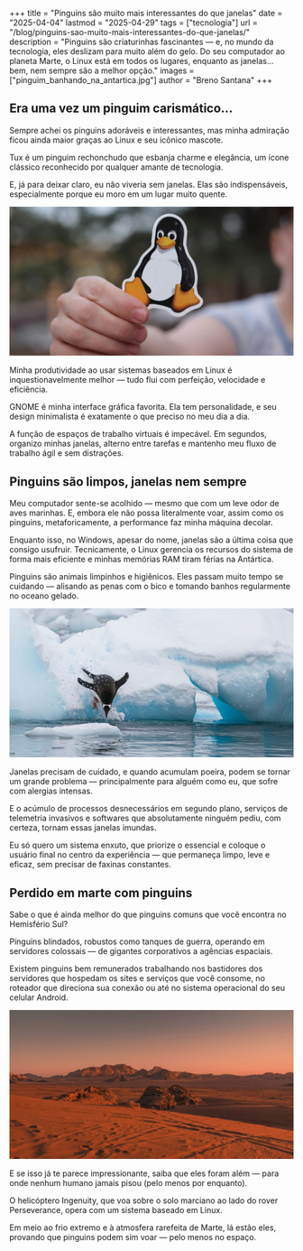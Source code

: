 +++
title = "Pinguins são muito mais interessantes do que janelas"
date = "2025-04-04"
lastmod = "2025-04-29"
tags = ["tecnologia"]
url = "/blog/pinguins-sao-muito-mais-interessantes-do-que-janelas/"
description = "Pinguins são criaturinhas fascinantes — e, no mundo da tecnologia, eles deslizam para muito além do gelo. Do seu computador ao planeta Marte, o Linux está em todos os lugares, enquanto as janelas… bem, nem sempre são a melhor opção."
images = ["pinguim_banhando_na_antartica.jpg"]
author = "Breno Santana"
+++

## Era uma vez um pinguim carismático...

Sempre achei os pinguins adoráveis e interessantes, mas minha admiração ficou ainda maior graças ao Linux e seu icônico mascote.

Tux é um pinguim rechonchudo que esbanja charme e elegância, um ícone clássico reconhecido por qualquer amante de tecnologia.

E, já para deixar claro, eu não viveria sem janelas. Elas são indispensáveis, especialmente porque eu moro em um lugar muito quente.

![Mão segura adesivo de pinguim "Tux", mascote do Linux, em foco. Fundo desfocado com árvores. Tons de preto, branco e laranja.](tux.jpg "Reprodução: Real Tough Candy")

Minha produtividade ao usar sistemas baseados em Linux é inquestionavelmente melhor — tudo flui com perfeição, velocidade e eficiência.

GNOME é minha interface gráfica favorita. Ela tem personalidade, e seu design minimalista é exatamente o que preciso no meu dia a dia.

A função de espaços de trabalho virtuais é impecável. Em segundos, organizo minhas janelas, alterno entre tarefas e mantenho meu fluxo de trabalho ágil e sem distrações.

## Pinguins são limpos, janelas nem sempre

Meu computador sente-se acolhido — mesmo que com um leve odor de aves marinhas. E, embora ele não possa literalmente voar, assim como os pinguins, metaforicamente, a performance faz minha máquina decolar.

Enquanto isso, no Windows, apesar do nome, janelas são a última coisa que consigo usufruir. Tecnicamente, o Linux gerencia os recursos do sistema de forma mais eficiente e minhas memórias RAM tiram férias na Antártica.

Pinguins são animais limpinhos e higiênicos. Eles passam muito tempo se cuidando — alisando as penas com o bico e tomando banhos regularmente no oceano gelado.

![Pinguim mergulha na água entre icebergs brancos com detalhes azuis. A cena transmite ação e frio no ambiente antártico.](pinguim_banhando_na_antartica.jpg "Reprodução: Birger Strahl")

Janelas precisam de cuidado, e quando acumulam poeira, podem se tornar um grande problema — principalmente para alguém como eu, que sofre com alergias intensas.

E o acúmulo de processos desnecessários em segundo plano, serviços de telemetria invasivos e softwares que absolutamente ninguém pediu, com certeza, tornam essas janelas imundas.

Eu só quero um sistema enxuto, que priorize o essencial e coloque o usuário final no centro da experiência — que permaneça limpo, leve e eficaz, sem precisar de faxinas constantes.

## Perdido em marte com pinguins

Sabe o que é ainda melhor do que pinguins comuns que você encontra no Hemisfério Sul?

Pinguins blindados, robustos como tanques de guerra, operando em servidores colossais — de gigantes corporativos a agências espaciais.

Existem pinguins bem remunerados trabalhando nos bastidores dos servidores que hospedam os sites e serviços que você consome, no roteador que direciona sua conexão ou até no sistema operacional do seu celular Android.

![Deserto ao entardecer com dunas e rochas sob céu estrelado. Tons quentes de laranja e vermelho criam um ambiente sereno e deslumbrante. Autor do texto quer que a imagem represente um cenário em marte.](paisagem_marciana.jpg "Reprodução: Danielle Colucci")

E se isso já te parece impressionante, saiba que eles foram além — para onde nenhum humano jamais pisou (pelo menos por enquanto).

O helicóptero Ingenuity, que voa sobre o solo marciano ao lado do rover Perseverance, opera com um sistema baseado em Linux.

Em meio ao frio extremo e à atmosfera rarefeita de Marte, lá estão eles, provando que pinguins podem sim voar — pelo menos no espaço.